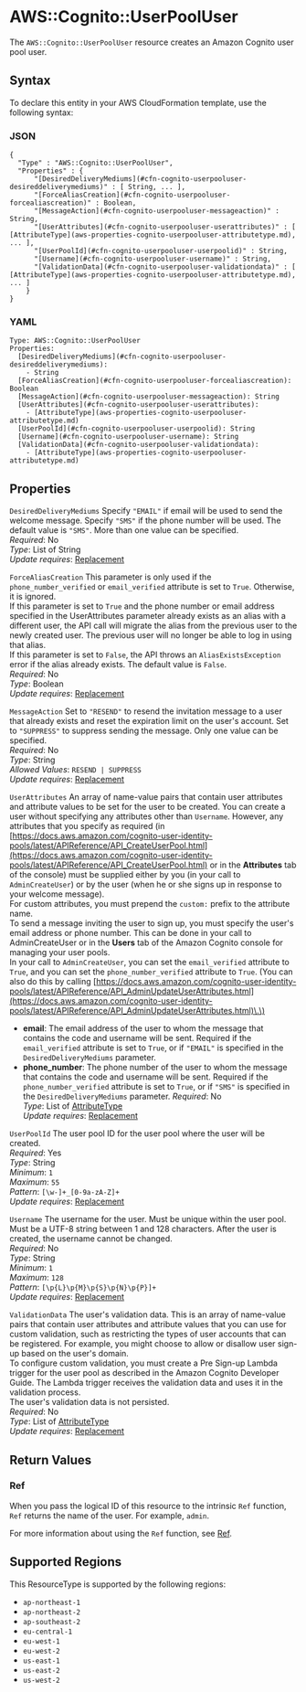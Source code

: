 # AWS::Cognito::UserPoolUser<a name="aws-resource-cognito-userpooluser"></a>

The `AWS::Cognito::UserPoolUser` resource creates an Amazon Cognito user pool user\.

## Syntax<a name="aws-resource-cognito-userpooluser-syntax"></a>

To declare this entity in your AWS CloudFormation template, use the following syntax:

### JSON<a name="aws-resource-cognito-userpooluser-syntax.json"></a>

```
{
  "Type" : "AWS::Cognito::UserPoolUser",
  "Properties" : {
      "[DesiredDeliveryMediums](#cfn-cognito-userpooluser-desireddeliverymediums)" : [ String, ... ],
      "[ForceAliasCreation](#cfn-cognito-userpooluser-forcealiascreation)" : Boolean,
      "[MessageAction](#cfn-cognito-userpooluser-messageaction)" : String,
      "[UserAttributes](#cfn-cognito-userpooluser-userattributes)" : [ [AttributeType](aws-properties-cognito-userpooluser-attributetype.md), ... ],
      "[UserPoolId](#cfn-cognito-userpooluser-userpoolid)" : String,
      "[Username](#cfn-cognito-userpooluser-username)" : String,
      "[ValidationData](#cfn-cognito-userpooluser-validationdata)" : [ [AttributeType](aws-properties-cognito-userpooluser-attributetype.md), ... ]
    }
}
```

### YAML<a name="aws-resource-cognito-userpooluser-syntax.yaml"></a>

```
Type: AWS::Cognito::UserPoolUser
Properties: 
  [DesiredDeliveryMediums](#cfn-cognito-userpooluser-desireddeliverymediums): 
    - String
  [ForceAliasCreation](#cfn-cognito-userpooluser-forcealiascreation): Boolean
  [MessageAction](#cfn-cognito-userpooluser-messageaction): String
  [UserAttributes](#cfn-cognito-userpooluser-userattributes): 
    - [AttributeType](aws-properties-cognito-userpooluser-attributetype.md)
  [UserPoolId](#cfn-cognito-userpooluser-userpoolid): String
  [Username](#cfn-cognito-userpooluser-username): String
  [ValidationData](#cfn-cognito-userpooluser-validationdata): 
    - [AttributeType](aws-properties-cognito-userpooluser-attributetype.md)
```

## Properties<a name="aws-resource-cognito-userpooluser-properties"></a>

`DesiredDeliveryMediums`  <a name="cfn-cognito-userpooluser-desireddeliverymediums"></a>
Specify `"EMAIL"` if email will be used to send the welcome message\. Specify `"SMS"` if the phone number will be used\. The default value is `"SMS"`\. More than one value can be specified\.  
*Required*: No  
*Type*: List of String  
*Update requires*: [Replacement](https://docs.aws.amazon.com/AWSCloudFormation/latest/UserGuide/using-cfn-updating-stacks-update-behaviors.html#update-replacement)

`ForceAliasCreation`  <a name="cfn-cognito-userpooluser-forcealiascreation"></a>
This parameter is only used if the `phone_number_verified` or `email_verified` attribute is set to `True`\. Otherwise, it is ignored\.  
If this parameter is set to `True` and the phone number or email address specified in the UserAttributes parameter already exists as an alias with a different user, the API call will migrate the alias from the previous user to the newly created user\. The previous user will no longer be able to log in using that alias\.  
If this parameter is set to `False`, the API throws an `AliasExistsException` error if the alias already exists\. The default value is `False`\.  
*Required*: No  
*Type*: Boolean  
*Update requires*: [Replacement](https://docs.aws.amazon.com/AWSCloudFormation/latest/UserGuide/using-cfn-updating-stacks-update-behaviors.html#update-replacement)

`MessageAction`  <a name="cfn-cognito-userpooluser-messageaction"></a>
Set to `"RESEND"` to resend the invitation message to a user that already exists and reset the expiration limit on the user's account\. Set to `"SUPPRESS"` to suppress sending the message\. Only one value can be specified\.  
*Required*: No  
*Type*: String  
*Allowed Values*: `RESEND | SUPPRESS`  
*Update requires*: [Replacement](https://docs.aws.amazon.com/AWSCloudFormation/latest/UserGuide/using-cfn-updating-stacks-update-behaviors.html#update-replacement)

`UserAttributes`  <a name="cfn-cognito-userpooluser-userattributes"></a>
An array of name\-value pairs that contain user attributes and attribute values to be set for the user to be created\. You can create a user without specifying any attributes other than `Username`\. However, any attributes that you specify as required \(in [https://docs.aws.amazon.com/cognito-user-identity-pools/latest/APIReference/API_CreateUserPool.html](https://docs.aws.amazon.com/cognito-user-identity-pools/latest/APIReference/API_CreateUserPool.html) or in the **Attributes** tab of the console\) must be supplied either by you \(in your call to `AdminCreateUser`\) or by the user \(when he or she signs up in response to your welcome message\)\.  
For custom attributes, you must prepend the `custom:` prefix to the attribute name\.  
To send a message inviting the user to sign up, you must specify the user's email address or phone number\. This can be done in your call to AdminCreateUser or in the **Users** tab of the Amazon Cognito console for managing your user pools\.  
In your call to `AdminCreateUser`, you can set the `email_verified` attribute to `True`, and you can set the `phone_number_verified` attribute to `True`\. \(You can also do this by calling [https://docs.aws.amazon.com/cognito-user-identity-pools/latest/APIReference/API_AdminUpdateUserAttributes.html](https://docs.aws.amazon.com/cognito-user-identity-pools/latest/APIReference/API_AdminUpdateUserAttributes.html)\.\)  
+  **email**: The email address of the user to whom the message that contains the code and username will be sent\. Required if the `email_verified` attribute is set to `True`, or if `"EMAIL"` is specified in the `DesiredDeliveryMediums` parameter\.
+  **phone\_number**: The phone number of the user to whom the message that contains the code and username will be sent\. Required if the `phone_number_verified` attribute is set to `True`, or if `"SMS"` is specified in the `DesiredDeliveryMediums` parameter\.
*Required*: No  
*Type*: List of [AttributeType](aws-properties-cognito-userpooluser-attributetype.md)  
*Update requires*: [Replacement](https://docs.aws.amazon.com/AWSCloudFormation/latest/UserGuide/using-cfn-updating-stacks-update-behaviors.html#update-replacement)

`UserPoolId`  <a name="cfn-cognito-userpooluser-userpoolid"></a>
The user pool ID for the user pool where the user will be created\.  
*Required*: Yes  
*Type*: String  
*Minimum*: `1`  
*Maximum*: `55`  
*Pattern*: `[\w-]+_[0-9a-zA-Z]+`  
*Update requires*: [Replacement](https://docs.aws.amazon.com/AWSCloudFormation/latest/UserGuide/using-cfn-updating-stacks-update-behaviors.html#update-replacement)

`Username`  <a name="cfn-cognito-userpooluser-username"></a>
The username for the user\. Must be unique within the user pool\. Must be a UTF\-8 string between 1 and 128 characters\. After the user is created, the username cannot be changed\.  
*Required*: No  
*Type*: String  
*Minimum*: `1`  
*Maximum*: `128`  
*Pattern*: `[\p{L}\p{M}\p{S}\p{N}\p{P}]+`  
*Update requires*: [Replacement](https://docs.aws.amazon.com/AWSCloudFormation/latest/UserGuide/using-cfn-updating-stacks-update-behaviors.html#update-replacement)

`ValidationData`  <a name="cfn-cognito-userpooluser-validationdata"></a>
The user's validation data\. This is an array of name\-value pairs that contain user attributes and attribute values that you can use for custom validation, such as restricting the types of user accounts that can be registered\. For example, you might choose to allow or disallow user sign\-up based on the user's domain\.  
To configure custom validation, you must create a Pre Sign\-up Lambda trigger for the user pool as described in the Amazon Cognito Developer Guide\. The Lambda trigger receives the validation data and uses it in the validation process\.  
The user's validation data is not persisted\.  
*Required*: No  
*Type*: List of [AttributeType](aws-properties-cognito-userpooluser-attributetype.md)  
*Update requires*: [Replacement](https://docs.aws.amazon.com/AWSCloudFormation/latest/UserGuide/using-cfn-updating-stacks-update-behaviors.html#update-replacement)

## Return Values<a name="aws-resource-cognito-userpooluser-return-values"></a>

### Ref<a name="aws-resource-cognito-userpooluser-return-values-ref"></a>

When you pass the logical ID of this resource to the intrinsic `Ref` function, `Ref` returns the name of the user\. For example, `admin`\.

For more information about using the `Ref` function, see [Ref](https://docs.aws.amazon.com/AWSCloudFormation/latest/UserGuide/intrinsic-function-reference-ref.html)\.

## Supported Regions

This ResourceType is supported by the following regions:

- `ap-northeast-1`
- `ap-northeast-2`
- `ap-southeast-2`
- `eu-central-1`
- `eu-west-1`
- `eu-west-2`
- `us-east-1`
- `us-east-2`
- `us-west-2`
